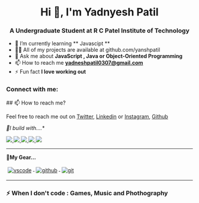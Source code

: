 <h1 align="center">Hi 👋, I'm Yadnyesh Patil</h1>
<h3 align="center">A Undergraduate Student at R C Patel Institute of Technology</h3>

- 🌱 I’m currently learning ** Javascipt **
- 👨‍💻 All of my projects are available at github.com/yanshpatil
- 💬 Ask me about **JavaScript , Java or Object-Oriented Programming**
- 📫 How to reach me **yadneshpatil0307@gmail.com**
- ⚡ Fun fact **I love working out**
<h3 align="left">Connect with me:</h3>
## 📫 How to reach me?

Feel free to reach me out on [Twitter](https://twitter.com/Troublemaker379), [Linkedin](https://www.linkedin.com/in/yadnesh-patil/) or [Instagram](https://www.instagram.com/yanshhhh_), [Github](https://github.com/yanshpatil)

*🚧I build with....**
<p>
<a href="#">
<img src="https://github.com/ashwinexe/ColoredBadges/blob/master/svg/dev/frameworks/nodejs.svg?raw=true">
</a>
<a href="#">
<img src="https://github.com/ashwinexe/ColoredBadges/raw/master/svg/dev/languages/java.svg">
</a>
<a href="#">
<img src="https://raw.githubusercontent.com/ashwinexe/ColoredBadges/master/svg/dev/languages/css3.svg">
</a>
<a href="#">
<img src="https://raw.githubusercontent.com/ashwinexe/ColoredBadges/master/svg/dev/languages/html.svg">
</a>
<a href="https://git-scm.com/">
<img src="https://raw.githubusercontent.com/ashwinexe/ColoredBadges/master/svg/dev/languages/js.svg">
</a>

</p>

---
**🧰My Gear...**
<p>
<a href="https://code.visualstudio.com/">
<img src="https://raw.githubusercontent.com/ashwinexe/ColoredBadges/master/svg/dev/tools/visualstudio_code.svg" alt="vscode" style="vertical-align:top; margin:4px">
</a>
<a href="github.com/ashwinexe">
<img src="https://raw.githubusercontent.com/klaasnicolaas/ColoredBadges/prod/svg/dev/services/github.svg" alt="github" style="vertical-align:top; margin:4px">
</a>
<a href="https://git-scm.com">
        <img src="https://raw.githubusercontent.com/klaasnicolaas/ColoredBadges/prod/svg/dev/tools/git.svg" alt="git" style="vertical-align:top; margin:4px">
</a>
</p>

---
### ⚡ When I don't code : **Games, Music and Phothography**
